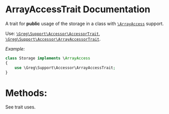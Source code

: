 # ArrayAccessTrait Documentation

A trait for **public** usage of the storage in a class with [`\ArrayAccess`](http://php.net/manual/en/class.arrayaccess.php) support.

Use: [`\Greg\Support\Accessor\AccessorTrait`](AccessorTrait.md), [`\Greg\Support\Accessor\ArrayAccessorTrait`](ArrayAccessorTrait.md).

_Example:_

```php
class Storage implements \ArrayAccess
{
    use \Greg\Support\Accessor\ArrayAccessTrait;
}
```

# Methods:

See trait uses.
